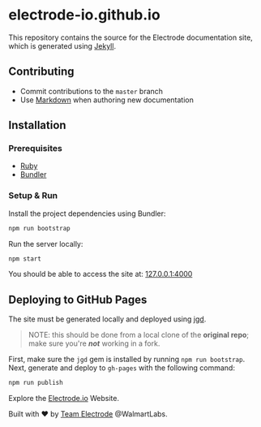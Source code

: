# electrode-io.github.io

This repository contains the source for the Electrode documentation site, which
is generated using [Jekyll](http://jekyllrb.com/).

## Contributing

* Commit contributions to the `master` branch
* Use [Markdown](https://daringfireball.net/projects/markdown/) when authoring
  new documentation

## Installation

### Prerequisites

* [Ruby](https://www.ruby-lang.org/en/)
* [Bundler](https://bundler.io/)

### Setup & Run

Install the project dependencies using Bundler:

```sh
npm run bootstrap
```

Run the server locally:

```sh
npm start
```

You should be able to access the site at: [127.0.0.1:4000](http://127.0.0.1:4000/)

## Deploying to GitHub Pages

The site must be generated locally and deployed using
[jgd](http://www.yegor256.com/2014/06/24/jekyll-github-deploy.html).

> NOTE: this should be done from a local clone of the **original repo**; make
> sure you're _**not**_ working in a fork.

First, make sure the `jgd` gem is installed by running `npm run bootstrap`.
Next, generate and deploy to `gh-pages` with the following command:

```sh
npm run publish
```

Explore the [Electrode.io](http://www.electrode.io/) Website.

Built with :heart: by [Team Electrode](https://github.com/orgs/electrode-io/people)
@WalmartLabs.
